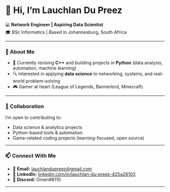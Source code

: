 # 👋 Hi, I’m Lauchlan Du Preez  

💻 **Network Engineer | Aspiring Data Scientist**  
🎓 BSc Informatics | Based in Johannesburg, South Africa  

---

### 🚀 About Me
- 🌱 Currently revising **C++** and building projects in **Python** (data analysis, automation, machine learning)  
- 🔍 Interested in applying **data science** to networking, systems, and real-world problem-solving  
- 🎮 Gamer at heart (League of Legends, Bannerlord, Minecraft)  

---

### 🤝 Collaboration
I’m open to contributing to:  
- Data science & analytics projects  
- Python-based tools & automation  
- Game-related coding projects (learning-focused, open source)  

---

### 📫 Connect With Me
- 📧 **Email:** lauchlandupreez@gmail.com  
- 🔗 **LinkedIn:** [linkedin.com/in/lauchlan-du-preez-425a26103](https://www.linkedin.com/in/lauchlan-du-preez-425a26103/)  
- 💬 **Discord:** Omen#8110  

---
